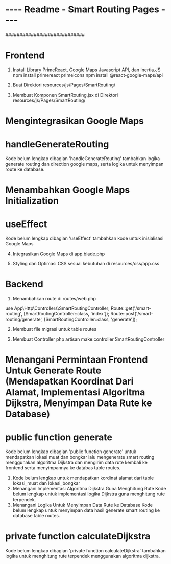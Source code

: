 # ---- Readme - Smart Routing Pages ---- #
###### ############################ ######

# Frontend #
1. Install Library PrimeReact, Google Maps Javascript API, dan Inertia.JS
npm install primereact primeicons 
npm install @react-google-maps/api 

2. Buat Direktori resources/js/Pages/SmartRouting/

3. Membuat Komponen SmartRouting.jsx di Direktori resources/js/Pages/SmartRouting/

# Mengintegrasikan Google Maps
# handleGenerateRouting
Kode belum lengkap dibagian 'handleGenerateRouting' tambahkan logika generate routing dan direction google maps, serta logika untuk menyimpan route ke database.

# Menambahkan Google Maps Initialization
#  useEffect
Kode belum lengkap dibagian 'useEffect' tambahkan kode untuk inisialisasi Google Maps

4. Integrasikan Google Maps di app.blade.php 
<script src="https://maps.googleapis.com/maps/api/js?key={{ config('app.google_maps_api_key') }}&libraries=places,directions"></script>

5. Styling dan Optimasi CSS sesuai kebutuhan di resources/css/app.css


# Backend #
1. Menambahkan route di routes/web.php

use App\Http\Controllers\SmartRoutingController;
Route::get('/smart-routing', [SmartRoutingController::class, 'index']);
Route::post('/smart-routing/generate', [SmartRoutingController::class, 'generate']);

2. Membuat file migrasi untuk table routes

3. Membuat Controller
php artisan make:controller SmartRoutingController

# Menangani Permintaan Frontend Untuk Generate Route (Mendapatkan Koordinat Dari Alamat, Implementasi Algoritma Dijkstra, Menyimpan Data Rute ke Database)

# public function generate
Kode belum lengkap dibagian 'public function generate' untuk mendapatkan lokasi muat dan bongkar lalu mengenerate smart routing menggunakan algoritma Dijkstra dan mengirim data rute kembali ke frontend serta menyimpannya ke databas table routes.

1. Kode belum lengkap untuk mendapatkan kordinat alamat dari table lokasi_muat dan lokasi_bongkar
2. Menangani Implementasi Algoritma Dijkstra Guna Menghitung Rute 
Kode belum lengkap untuk implementasi logika Dijkstra guna menghitung rute terpendek.
3. Menangani Logika Untuk Menyimpan Data Rute ke Database
Kode belum lengkap untuk menyimpan data hasil generate smart routing ke database table routes.

# private function calculateDijkstra
Kode belum lengkap dibagian 'private function calculateDijkstra' tambahkan logika untuk menghitung rute terpendek menggunakan algoritma dijkstra.